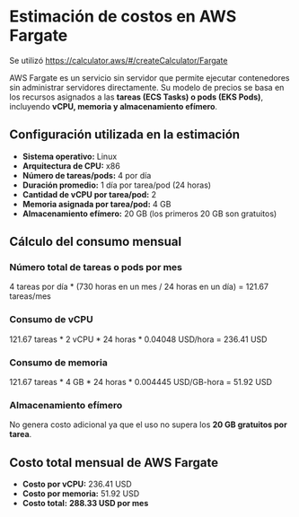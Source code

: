 # **Estimación de costos en AWS Fargate**

Se utilizó https://calculator.aws/#/createCalculator/Fargate

AWS Fargate es un servicio sin servidor que permite ejecutar contenedores sin administrar servidores directamente. Su modelo de precios se basa en los recursos asignados a las **tareas (ECS Tasks) o pods (EKS Pods)**, incluyendo **vCPU, memoria y almacenamiento efímero**.

## **Configuración utilizada en la estimación**
- **Sistema operativo:** Linux  
- **Arquitectura de CPU:** x86  
- **Número de tareas/pods:** 4 por día  
- **Duración promedio:** 1 día por tarea/pod (24 horas)  
- **Cantidad de vCPU por tarea/pod:** 2  
- **Memoria asignada por tarea/pod:** 4 GB  
- **Almacenamiento efímero:** 20 GB (los primeros 20 GB son gratuitos)  

## **Cálculo del consumo mensual**
### **Número total de tareas o pods por mes**
4 tareas por día * (730 horas en un mes / 24 horas en un día) = 121.67 tareas/mes

### **Consumo de vCPU**
121.67 tareas * 2 vCPU * 24 horas * 0.04048 USD/hora = 236.41 USD

### **Consumo de memoria**
121.67 tareas * 4 GB * 24 horas * 0.004445 USD/GB-hora = 51.92 USD

### **Almacenamiento efímero**  
No genera costo adicional ya que el uso no supera los **20 GB gratuitos por tarea**.

## **Costo total mensual de AWS Fargate**
- **Costo por vCPU:** 236.41 USD  
- **Costo por memoria:** 51.92 USD  
- **Costo total:** **288.33 USD por mes**

